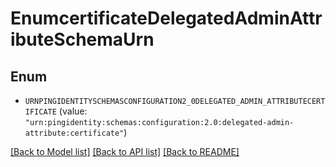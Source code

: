 # EnumcertificateDelegatedAdminAttributeSchemaUrn

## Enum


* `URNPINGIDENTITYSCHEMASCONFIGURATION2_0DELEGATED_ADMIN_ATTRIBUTECERTIFICATE` (value: `"urn:pingidentity:schemas:configuration:2.0:delegated-admin-attribute:certificate"`)


[[Back to Model list]](../README.md#documentation-for-models) [[Back to API list]](../README.md#documentation-for-api-endpoints) [[Back to README]](../README.md)


